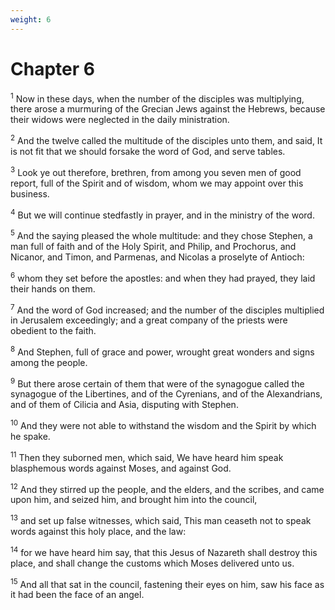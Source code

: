 ```yaml
---
weight: 6
---
```


# Chapter 6

<sup>1</sup> Now in these days, when the number of the disciples was multiplying, there arose a murmuring of the Grecian Jews against the Hebrews, because their widows were neglected in the daily ministration. 

<sup>2</sup> And the twelve called the multitude of the disciples unto them, and said, It is not fit that we should forsake the word of God, and serve tables. 

<sup>3</sup> Look ye out therefore, brethren, from among you seven men of good report, full of the Spirit and of wisdom, whom we may appoint over this business. 

<sup>4</sup> But we will continue stedfastly in prayer, and in the ministry of the word. 

<sup>5</sup> And the saying pleased the whole multitude: and they chose Stephen, a man full of faith and of the Holy Spirit, and Philip, and Prochorus, and Nicanor, and Timon, and Parmenas, and Nicolas a proselyte of Antioch: 

<sup>6</sup> whom they set before the apostles: and when they had prayed, they laid their hands on them. 

<sup>7</sup> And the word of God increased; and the number of the disciples multiplied in Jerusalem exceedingly; and a great company of the priests were obedient to the faith. 

<sup>8</sup> And Stephen, full of grace and power, wrought great wonders and signs among the people. 

<sup>9</sup> But there arose certain of them that were of the synagogue called the synagogue of the Libertines, and of the Cyrenians, and of the Alexandrians, and of them of Cilicia and Asia, disputing with Stephen. 

<sup>10</sup> And they were not able to withstand the wisdom and the Spirit by which he spake. 

<sup>11</sup> Then they suborned men, which said, We have heard him speak blasphemous words against Moses, and against God. 

<sup>12</sup> And they stirred up the people, and the elders, and the scribes, and came upon him, and seized him, and brought him into the council, 

<sup>13</sup> and set up false witnesses, which said, This man ceaseth not to speak words against this holy place, and the law: 

<sup>14</sup> for we have heard him say, that this Jesus of Nazareth shall destroy this place, and shall change the customs which Moses delivered unto us. 

<sup>15</sup> And all that sat in the council, fastening their eyes on him, saw his face as it had been the face of an angel. 


